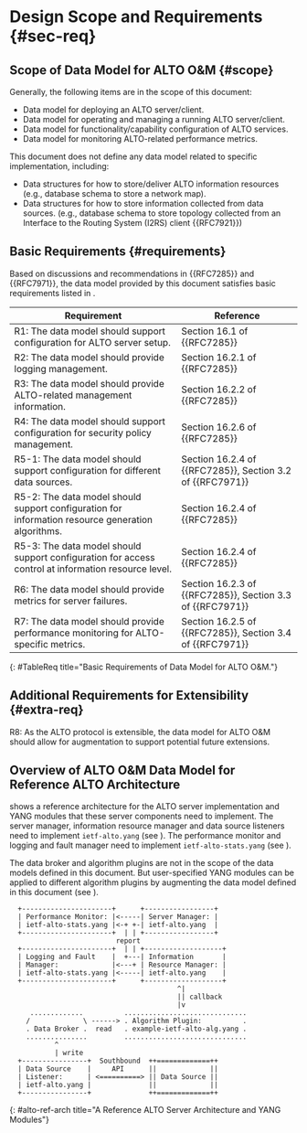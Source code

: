 # Design Scope and Requirements {#sec-req}

## Scope of Data Model for ALTO O&M {#scope}

Generally, the following items are in the scope of this document:

- Data model for deploying an ALTO server/client.
- Data model for operating and managing a running ALTO server/client.
- Data model for functionality/capability configuration of ALTO services.
- Data model for monitoring ALTO-related performance metrics.

This document does not define any data model related to specific
implementation, including:

- Data structures for how to store/deliver ALTO information resources (e.g.,
  database schema to store a network map).
- Data structures for how to store information collected from data sources.
  (e.g., database schema to store topology collected from an Interface to the
  Routing System (I2RS) client {{RFC7921}})

## Basic Requirements {#requirements}

Based on discussions and recommendations in {{RFC7285}} and {{RFC7971}}, the
data model provided by this document satisfies basic requirements listed in
[](#TableReq).

| Requirement                                                                                         | Reference                                                 |
| --------------------------------------------------------------------------                          | --------------------------------------------------------- |
| R1: The data model should support configuration for ALTO server setup.                              | Section 16.1 of {{RFC7285}}                               |
| R2: The data model should provide logging management.                                               | Section 16.2.1 of {{RFC7285}}                             |
| R3: The data model should provide ALTO-related management information.                              | Section 16.2.2 of {{RFC7285}}                             |
| R4: The data model should support configuration for security policy management.                     | Section 16.2.6 of {{RFC7285}}                             |
| R5-1: The data model should support configuration for different data sources.                       | Section 16.2.4 of {{RFC7285}}, Section 3.2 of {{RFC7971}} |
| R5-2: The data model should support configuration for information resource generation algorithms.   | Section 16.2.4 of {{RFC7285}}                             |
| R5-3: The data model should support configuration for access control at information resource level. | Section 16.2.4 of {{RFC7285}}                             |
| R6: The data model should provide metrics for server failures.                                      | Section 16.2.3 of {{RFC7285}}, Section 3.3 of {{RFC7971}} |
| R7: The data model should provide performance monitoring for ALTO-specific metrics.                 | Section 16.2.5 of {{RFC7285}}, Section 3.4 of {{RFC7971}} |
{: #TableReq title="Basic Requirements of Data Model for ALTO O&M."}

## Additional Requirements for Extensibility {#extra-req}

R8: As the ALTO protocol is extensible, the data model for ALTO O&M should
allow for augmentation to support potential future extensions.

## Overview of ALTO O&M Data Model for Reference ALTO Architecture

[](#alto-ref-arch) shows a reference architecture for the ALTO server
implementation and YANG modules that these server components need to implement.
The server manager, information resource manager and data source listeners need
to implement `ietf-alto.yang` (see [](#alto-model)). The performance monitor
and logging and fault manager need to implement `ietf-alto-stats.yang` (see
[](#alto-stats-model)).

The data broker and algorithm plugins are not in the scope of the data models
defined in this document. But user-specified YANG modules can be applied to
different algorithm plugins by augmenting the data model defined in this
document (see [](#alto-ext-model)).

~~~
  +----------------------+      +-----------------+
  | Performance Monitor: |<-----| Server Manager: |
  | ietf-alto-stats.yang |<-+ +-| ietf-alto.yang  |
  +----------------------+  | | +-----------------+
                          report
  +----------------------+  | | +-------------------+
  | Logging and Fault    |  +---| Information       |
  | Manager:             |<---+ | Resource Manager: |
  | ietf-alto-stats.yang |<-----| ietf-alto.yang    |
  +----------------------+      +-------------------+
                                         ^|
                                         || callback
                                         |v
     .............          ..............................
    /             \ ------> . Algorithm Plugin:          .
    . Data Broker .  read   . example-ietf-alto-alg.yang .
    ...............         ..............................
           ^
           | write
  +----------------+  Southbound  ++=============++
  | Data Source    |     API      ||             ||
  | Listener:      | <==========> || Data Source ||
  | ietf-alto.yang |              ||             ||
  +----------------+              ++=============++
~~~
{: #alto-ref-arch title="A Reference ALTO Server Architecture and YANG Modules"}

<!-- End of sections -->

